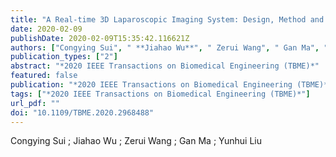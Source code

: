 ```yaml
---
title: "A Real-time 3D Laparoscopic Imaging System: Design, Method and Validation"
date: 2020-02-09
publishDate: 2020-02-09T15:35:42.116621Z
authors: ["Congying Sui", " **Jiahao Wu**", " Zerui Wang", " Gan Ma", " Yunhui Liu"]
publication_types: ["2"]
abstract: "*2020 IEEE Transactions on Biomedical Engineering (TBME)*"
featured: false
publication: "*2020 IEEE Transactions on Biomedical Engineering (TBME)*"
tags: ["*2020 IEEE Transactions on Biomedical Engineering (TBME)*"]
url_pdf: ""
doi: "10.1109/TBME.2020.2968488"
---
```


Congying Sui ; Jiahao Wu ; Zerui Wang ; Gan Ma ; Yunhui Liu
